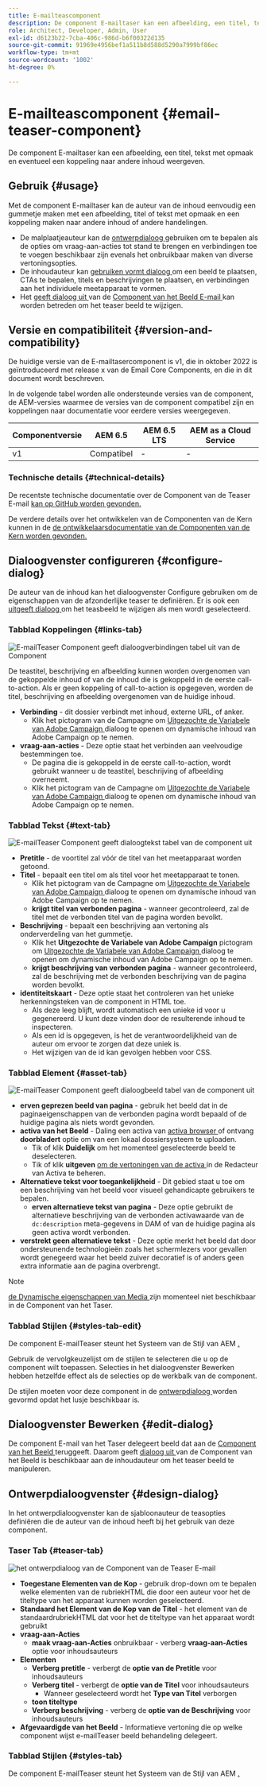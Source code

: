 ```yaml
---
title: E-mailteascomponent
description: De component E-mailtaser kan een afbeelding, een titel, tekst met opmaak en eventueel een koppeling naar andere inhoud weergeven.
role: Architect, Developer, Admin, User
exl-id: d6123b22-7cba-406c-986d-b6f00322d135
source-git-commit: 91969e4956bef1a511b8d588d5290a7999bf86ec
workflow-type: tm+mt
source-wordcount: '1002'
ht-degree: 0%

---
```



# E-mailteascomponent {#email-teaser-component}

De component E-mailtaser kan een afbeelding, een titel, tekst met opmaak en eventueel een koppeling naar andere inhoud weergeven.

## Gebruik {#usage}

Met de component E-mailtaser kan de auteur van de inhoud eenvoudig een gummetje maken met een afbeelding, titel of tekst met opmaak en een koppeling maken naar andere inhoud of andere handelingen.

* De malplaatjeauteur kan de [ ontwerpdialoog ](#design-dialog) gebruiken om te bepalen als de opties om vraag-aan-acties tot stand te brengen en verbindingen toe te voegen beschikbaar zijn evenals het onbruikbaar maken van diverse vertoningsopties.
* De inhoudauteur kan [ gebruiken vormt dialoog ](#configure-dialog) om een beeld te plaatsen, CTAs te bepalen, titels en beschrijvingen te plaatsen, en verbindingen aan het individuele meetapparaat te vormen.
* Het [ geeft dialoog uit ](image.md#edit-dialog) van de [ Component van het Beeld E-mail ](image.md) kan worden betreden om het teaser beeld te wijzigen.

## Versie en compatibiliteit {#version-and-compatibility}

De huidige versie van de E-mailtasercomponent is v1, die in oktober 2022 is geïntroduceerd met release x van de Email Core Components, en die in dit document wordt beschreven.

In de volgende tabel worden alle ondersteunde versies van de component, de AEM-versies waarmee de versies van de component compatibel zijn en koppelingen naar documentatie voor eerdere versies weergegeven.

| Componentversie | AEM 6.5 | AEM 6.5 LTS | AEM as a Cloud Service |
|---|---|---|---|
| v1 | Compatibel | - | - |

### Technische details {#technical-details}

De recentste technische documentatie over de Component van de Teaser E-mail [ kan op GitHub worden gevonden.](https://adobe.com/go/aem_cmp_tech_email_teaser_v1)

De verdere details over het ontwikkelen van de Componenten van de Kern kunnen in de [ de ontwikkelaarsdocumentatie van de Componenten van de Kern worden gevonden.](/help/developing/overview.md)

## Dialoogvenster configureren {#configure-dialog}

De auteur van de inhoud kan het dialoogvenster Configure gebruiken om de eigenschappen van de afzonderlijke teaser te definiëren. Er is ook een [ uitgeeft dialoog ](#edit-dialog) om het teasbeeld te wijzigen als men wordt geselecteerd.

### Tabblad Koppelingen {#links-tab}

![ E-mailTeaser Component geeft dialoogverbindingen tabel uit van de Component ](/help/email/assets/email-teaser-edit-links.png)

De teastitel, beschrijving en afbeelding kunnen worden overgenomen van de gekoppelde inhoud of van de inhoud die is gekoppeld in de eerste call-to-action. Als er geen koppeling of call-to-action is opgegeven, worden de titel, beschrijving en afbeelding overgenomen van de huidige inhoud.

* **Verbinding** - dit dossier verbindt met inhoud, externe URL, of anker.
   * Klik het pictogram van de Campagne om [ Uitgezochte de Variabele van Adobe Campaign ](/help/email/campaign-variables.md) dialoog te openen om dynamische inhoud van Adobe Campaign op te nemen.
* **vraag-aan-acties** - Deze optie staat het verbinden aan veelvoudige bestemmingen toe.
   * De pagina die is gekoppeld in de eerste call-to-action, wordt gebruikt wanneer u de teastitel, beschrijving of afbeelding overneemt.
   * Klik het pictogram van de Campagne om [ Uitgezochte de Variabele van Adobe Campaign ](/help/email/campaign-variables.md) dialoog te openen om dynamische inhoud van Adobe Campaign op te nemen.

### Tabblad Tekst {#text-tab}

![ E-mailTeaser Component geeft dialoogtekst tabel van de component uit ](/help/email/assets/email-teaser-edit-text.png)

* **Pretitle** - de voortitel zal vóór de titel van het meetapparaat worden getoond.
* **Titel** - bepaalt een titel om als titel voor het meetapparaat te tonen.
   * Klik het pictogram van de Campagne om [ Uitgezochte de Variabele van Adobe Campaign ](/help/email/campaign-variables.md) dialoog te openen om dynamische inhoud van Adobe Campaign op te nemen.
   * **krijgt titel van verbonden pagina** - wanneer gecontroleerd, zal de titel met de verbonden titel van de pagina worden bevolkt.
* **Beschrijving** - bepaalt een beschrijving aan vertoning als onderverdeling van het gummetje.
   * Klik het **Uitgezochte de Variabele van Adobe Campaign** pictogram om [ Uitgezochte de Variabele van Adobe Campaign ](/help/email/campaign-variables.md) dialoog te openen om dynamische inhoud van Adobe Campaign op te nemen.
   * **krijgt beschrijving van verbonden pagina** - wanneer gecontroleerd, zal de beschrijving met de verbonden beschrijving van de pagina worden bevolkt.
* **identiteitskaart** - Deze optie staat het controleren van het unieke herkenningsteken van de component in HTML toe.
   * Als deze leeg blijft, wordt automatisch een unieke id voor u gegenereerd. U kunt deze vinden door de resulterende inhoud te inspecteren.
   * Als een id is opgegeven, is het de verantwoordelijkheid van de auteur om ervoor te zorgen dat deze uniek is.
   * Het wijzigen van de id kan gevolgen hebben voor CSS.

### Tabblad Element {#asset-tab}

![ E-mailTeaser Component geeft dialoogbeeld tabel van de component uit ](/help/email/assets/email-teaser-edit-image.png)

* **erven geprezen beeld van pagina** - gebruik het beeld dat in de paginaeigenschappen van de verbonden pagina wordt bepaald of de huidige pagina als niets wordt gevonden.
* **activa van het Beeld** - Daling een activa van [ activa browser ](https://experienceleague.adobe.com/docs/experience-manager-cloud-service/sites/authoring/fundamentals/environment-tools.html) of ontvang **doorbladert** optie om van een lokaal dossiersysteem te uploaden.
   * Tik of klik **Duidelijk** om het momenteel geselecteerde beeld te deselecteren.
   * Tik of klik **uitgeven** [ om de vertoningen van de activa ](https://experienceleague.adobe.com/docs/experience-manager-cloud-service/assets/manage/manage-digital-assets.html) in de Redacteur van Activa te beheren.
* **Alternatieve tekst voor toegankelijkheid** - Dit gebied staat u toe om een beschrijving van het beeld voor visueel gehandicapte gebruikers te bepalen.
   * **erven alternatieve tekst van pagina** - Deze optie gebruikt de alternatieve beschrijving van de verbonden activawaarde van de `dc:description` meta-gegevens in DAM of van de huidige pagina als geen activa wordt verbonden.
* **verstrekt geen alternatieve tekst** - Deze optie merkt het beeld dat door ondersteunende technologieën zoals het schermlezers voor gevallen wordt genegeerd waar het beeld zuiver decoratief is of anders geen extra informatie aan de pagina overbrengt.

>[!NOTE]
>
>[ de Dynamische eigenschappen van Media ](image.md#dynamic-media) zijn momenteel niet beschikbaar in de Component van het Taser.

### Tabblad Stijlen {#styles-tab-edit}

De component E-mailTeaser steunt het Systeem van de Stijl van AEM [.](/help/get-started/authoring.md#component-styling)

Gebruik de vervolgkeuzelijst om de stijlen te selecteren die u op de component wilt toepassen. Selecties in het dialoogvenster Bewerken hebben hetzelfde effect als de selecties op de werkbalk van de component.

De stijlen moeten voor deze component in de [ ontwerpdialoog ](#design-dialog) worden gevormd opdat het lusje beschikbaar is.

## Dialoogvenster Bewerken {#edit-dialog}

De component E-mail van het Taser delegeert beeld dat aan de [ Component van het Beeld ](image.md) teruggeeft. Daarom geeft [ dialoog uit ](image.md#edit-dialog) van de Component van het Beeld is beschikbaar aan de inhoudauteur om het teaser beeld te manipuleren.

## Ontwerpdialoogvenster {#design-dialog}

In het ontwerpdialoogvenster kan de sjabloonauteur de teasopties definiëren die de auteur van de inhoud heeft bij het gebruik van deze component.

### Taser Tab {#teaser-tab}

![ het ontwerpdialoog van de Component van de Teaser E-mail ](/help/email/assets/email-teaser-design.png)

* **Toegestane Elementen van de Kop** - gebruik drop-down om te bepalen welke elementen van de rubriekHTML die door een auteur voor het de titeltype van het apparaat kunnen worden geselecteerd.
* **Standaard het Element van de Kop van de Titel** - het element van de standaardrubriekHTML dat voor het de titeltype van het apparaat wordt gebruikt
* **vraag-aan-Acties**
   * **maak vraag-aan-Acties** onbruikbaar - verberg **vraag-aan-Acties** optie voor inhoudsauteurs
* **Elementen**
   * **Verberg pretitle** - verbergt de **optie van de Pretitle** voor inhoudsauteurs
   * **Verberg titel** - verbergt de **optie van de Titel** voor inhoudsauteurs
      * Wanneer geselecteerd wordt het **Type van Titel** verborgen
   * **toon titeltype**
   * **Verberg beschrijving** - verberg de **optie van de Beschrijving** voor inhoudsauteurs
* **Afgevaardigde van het Beeld** - Informatieve vertoning die op welke component wijst e-mailTeaser beeld behandeling delegeert.

### Tabblad Stijlen {#styles-tab}

De component E-mailTeaser steunt het Systeem van de Stijl van AEM [.](/help/get-started/authoring.md#component-styling)
